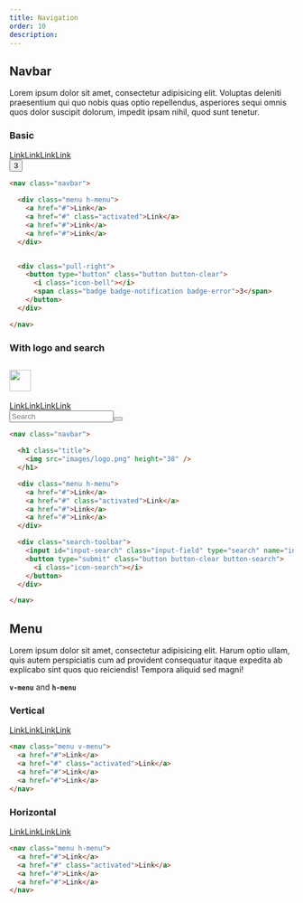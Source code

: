 ```yaml
---
title: Navigation
order: 10
description: 
---
```


## Navbar
Lorem ipsum dolor sit amet, consectetur adipisicing elit. Voluptas deleniti praesentium qui quo nobis quas optio repellendus, asperiores sequi omnis quos dolor suscipit dolorum, impedit ipsam nihil, quod sunt tenetur.

### Basic

<nav class="navbar"><div class="menu h-menu"><a href="#">Link</a><a href="#" class="activated">Link</a><a href="#">Link</a><a href="#">Link</a></div><div class="pull-right"><button type="button" class="button button-clear"><i class="icon-bell"></i><span class="badge badge-notification badge-error">3</span></button></div></nav>

```html
<nav class="navbar">

  <div class="menu h-menu">
    <a href="#">Link</a>
    <a href="#" class="activated">Link</a>
    <a href="#">Link</a>
    <a href="#">Link</a>
  </div>


  <div class="pull-right">
    <button type="button" class="button button-clear">
      <i class="icon-bell"></i>
      <span class="badge badge-notification badge-error">3</span>
    </button>
  </div>

</nav>
```

### With logo and search

<nav class="navbar"><h1 class="title"><img src="/logo/logo.png" height="38" /></h1><div class="menu h-menu"><a href="#">Link</a><a href="#" class="activated">Link</a><a href="#">Link</a><a href="#">Link</a></div><div class="search-toolbar"><input id="input-search" class="input-field" type="search" name="input-search" placeholder="Search" /><button type="submit" class="button button-clear button-search"><i class="icon-search"></i></button></div></nav>

```html
<nav class="navbar">

  <h1 class="title">
    <img src="images/logo.png" height="38" />
  </h1>

  <div class="menu h-menu">
    <a href="#">Link</a>
    <a href="#" class="activated">Link</a>
    <a href="#">Link</a>
    <a href="#">Link</a>
  </div>

  <div class="search-toolbar">
    <input id="input-search" class="input-field" type="search" name="input-search" placeholder="Search" />
    <button type="submit" class="button button-clear button-search">
      <i class="icon-search"></i>
    </button>
  </div>

</nav>
```

## Menu
Lorem ipsum dolor sit amet, consectetur adipisicing elit. Harum optio ullam, quis autem perspiciatis cum ad provident consequatur itaque expedita ab explicabo sint quos quo reiciendis! Tempora aliquid sed magni!

**`v-menu`** and **`h-menu`** 

### Vertical
<nav class="menu v-menu"><a href="#">Link</a><a href="#" class="activated">Link</a><a href="#">Link</a><a href="#">Link</a></nav>

```html
<nav class="menu v-menu">
  <a href="#">Link</a>
  <a href="#" class="activated">Link</a>
  <a href="#">Link</a>
  <a href="#">Link</a>
</nav>
```

### Horizontal
<nav class="menu h-menu"><a href="#">Link</a><a href="#" class="activated">Link</a><a href="#">Link</a><a href="#">Link</a></nav>

```html
<nav class="menu h-menu">
  <a href="#">Link</a>
  <a href="#" class="activated">Link</a>
  <a href="#">Link</a>
  <a href="#">Link</a>
</nav>
```